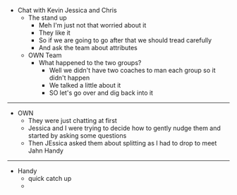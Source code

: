 - Chat with Kevin Jessica and  Chris
	- The stand up
		- Meh I'm just not that worried about it
		- They like it
		- So if we are going to go after that we should tread carefully
		- And ask the team about attributes
	- OWN Team
		- What happened to the two groups?
			- Well we didn't have two coaches to man each group so it didn't happen
			- We talked a little about it
			- SO let's go over and dig back into it
- ---
- OWN
	- They were just chatting at first
	- Jessica and I were trying to decide how to gently nudge them and started by asking some questions
	- Then JEssica asked them about splitting as I had to drop to meet Jahn Handy
- ---
- Handy
	- quick catch up
	-